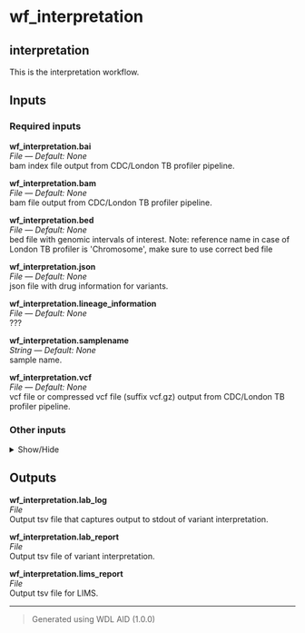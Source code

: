 # wf_interpretation
## interpretation 
 This is the interpretation workflow.



## Inputs

### Required inputs
<p name="wf_interpretation.bai">
        <b>wf_interpretation.bai</b><br />
        <i>File &mdash; Default: None</i><br />
        bam index file output from CDC/London TB profiler pipeline.
</p>
<p name="wf_interpretation.bam">
        <b>wf_interpretation.bam</b><br />
        <i>File &mdash; Default: None</i><br />
        bam file output from CDC/London TB profiler pipeline.
</p>
<p name="wf_interpretation.bed">
        <b>wf_interpretation.bed</b><br />
        <i>File &mdash; Default: None</i><br />
        bed file with genomic intervals of interest. Note: reference name in case of London TB profiler is 'Chromosome', make sure to use correct bed file
</p>
<p name="wf_interpretation.json">
        <b>wf_interpretation.json</b><br />
        <i>File &mdash; Default: None</i><br />
        json file with drug information for variants.
</p>
<p name="wf_interpretation.lineage_information">
        <b>wf_interpretation.lineage_information</b><br />
        <i>File &mdash; Default: None</i><br />
        ???
</p>
<p name="wf_interpretation.samplename">
        <b>wf_interpretation.samplename</b><br />
        <i>String &mdash; Default: None</i><br />
        sample name.
</p>
<p name="wf_interpretation.vcf">
        <b>wf_interpretation.vcf</b><br />
        <i>File &mdash; Default: None</i><br />
        vcf file or compressed vcf file (suffix vcf.gz) output from CDC/London TB profiler pipeline.
</p>

### Other inputs
<details>
<summary> Show/Hide </summary>
<p name="wf_interpretation.interpretation_docker">
        <b>wf_interpretation.interpretation_docker</b><br />
        <i>String &mdash; Default: "dbest/variant_interpretation:v1.2.1"</i><br />
        ???
</p>
<p name="wf_interpretation.interpretation_memory">
        <b>wf_interpretation.interpretation_memory</b><br />
        <i>String &mdash; Default: "8GB"</i><br />
        ???
</p>
<p name="wf_interpretation.lims_docker">
        <b>wf_interpretation.lims_docker</b><br />
        <i>String &mdash; Default: "dbest/lims_report:v1.0.3"</i><br />
        ???
</p>
<p name="wf_interpretation.lims_operator">
        <b>wf_interpretation.lims_operator</b><br />
        <i>String &mdash; Default: "DB"</i><br />
        ???
</p>
<p name="wf_interpretation.lims_report_name">
        <b>wf_interpretation.lims_report_name</b><br />
        <i>String &mdash; Default: "lims_report.tsv"</i><br />
        ???
</p>
<p name="wf_interpretation.minimum_allele_percentage">
        <b>wf_interpretation.minimum_allele_percentage</b><br />
        <i>Float &mdash; Default: 10.0</i><br />
        ???
</p>
<p name="wf_interpretation.task_variant_interpretation.minimum_allele_percentage">
        <b>wf_interpretation.task_variant_interpretation.minimum_allele_percentage</b><br />
        <i>Float &mdash; Default: 10</i><br />
        ???
</p>
<p name="wf_interpretation.verbose">
        <b>wf_interpretation.verbose</b><br />
        <i>Boolean &mdash; Default: false</i><br />
        ???
</p>
</details>

## Outputs
<p name="wf_interpretation.lab_log">
        <b>wf_interpretation.lab_log</b><br />
        <i>File</i><br />
        Output tsv file that captures output to stdout of variant interpretation.
</p>
<p name="wf_interpretation.lab_report">
        <b>wf_interpretation.lab_report</b><br />
        <i>File</i><br />
        Output tsv file of variant interpretation.
</p>
<p name="wf_interpretation.lims_report">
        <b>wf_interpretation.lims_report</b><br />
        <i>File</i><br />
        Output tsv file for LIMS.
</p>

<hr />

> Generated using WDL AID (1.0.0)
